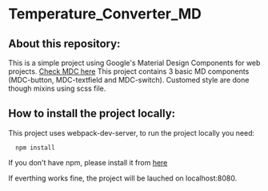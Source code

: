 # Temperature_Converter_MD

## About this repository:

This is a simple project using Google's Material Design Components for web projects. [Check MDC here](https://github.com/material-components/material-components-web)
This project contains 3 basic MD components (MDC-button, MDC-textfield and MDC-switch).
Customed style are done though mixins using scss file.

## How to install the project locally:

This project uses webpack-dev-server, to run the project locally you need:

```
  npm install
```

If you don't have npm, please install it from [here](https://www.npmjs.com/get-npm)

If everthing works fine, the project will be lauched on localhost:8080.
